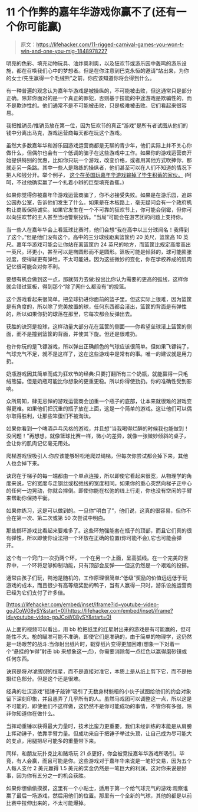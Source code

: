 # 11 个作弊的嘉年华游戏你赢不了(还有一个你可能赢)

> 原文：<https://lifehacker.com/11-rigged-carnival-games-you-won-t-win-and-one-you-mig-1848978227>

明亮的色彩、填充动物玩具、油炸奥利奥，以及狂欢节或游乐园中轰鸣的游乐设施，都在召唤我们心中的梦想者。但是在你注意到巴克永恒的邀请“站出来，为你的女士/先生赢得一个毛绒熊”之前，你应该知道你将会得到什么。

有一种普遍的观念认为嘉年华游戏是被操纵的，不可能被击败，但这通常只是部分正确。除非你面对的是一个真正的罪犯，否则基于技能的中途游戏是欺骗性的，而不是欺诈性的。他们通常不是不可能被击败，只是极难被击败。它们看起来很容易。

我把推销员/推销员放在第一位，因为狂欢节的真正“游戏”是所有者试图从他们的钱中分离出马克，游戏运营商每天都在玩这个游戏。

虽然大多数嘉年华和游乐园游戏运营商都是无聊的青少年，他们实际上并不关心你做什么，但偶尔也会有一个低调的骗子在这些游戏中工作。如果你的游戏运营商开始提供特别的优惠，比如你只玩一个游戏，改变价格，或者用其他方式吹捧你，那就走另一条路。其中一些人是熟练的操纵者，他们甚至可以在人们不知道的情况下把人和钱分开。举个例子， [这个在英国玩嘉年华游戏输掉了毕生积蓄的家伙。](https://www.dailymail.co.uk/news/article-2317272/Henry-Gribbohm-Father-loses-life-savings-rigged-carnival-game-walks-away-giant-dread-locked-banana.html) (呵呵，不过他确实赢了一个扎着小辫的巨型填充香蕉。)

如果你觉得你被嘉年华游戏运营商骗了，你不必接受失败。如果是在游乐园，追踪公园办公室，告诉他们发生了什么。如果是在木板路上，毫无疑问会有一个政府机构让商贩保持诚实。如果它发生在一个不可靠的狂欢节上，你可能会倒霉，但你可以向狂欢节的主人甚至当地警察投诉。“当局”可能会在游艺团的问题上支持你。

当一些人在嘉年华会上看篮球比赛时，他们会想“我在高中以三分球闻名！我得到了这个。”但是他们没有这个。高中的三分球线距离篮筐约 20 英尺，篮筐高 10 英尺。嘉年华游戏可能会让你站在离篮筐约 24 英尺的地方，而篮筐比规定高度高出一英尺。环更小，甚至可以是椭圆形而不是圆形。篮板可能是倾斜的，球可能膨胀过度，使得球更有弹性，不太可能进。因为这些微妙的变化，你在学校养成的肌肉记忆很可能会对你不利。

要想有机会做到这一点，那就努力去做:投出比你认为需要的更高的弧线，这样你就会错过篮板，得到那个“除了网什么都没有”的投篮。

这个游戏看起来很简单。把垒球扔进你面前的篮子里。但这实际上很难，因为篮筐是有角度的，所以除了完美放置的球，任何东西都会滚出，篮筐的背面是有弹性的，所以如果你扔的球落在那里，它每次都会反弹出去。

获胜的诀窍是投球，这样动量大部分花在篮筐的侧面——你希望垒球滚上篮筐的侧面，而不是撞到篮筐的背面，并使其下旋。但还是很难扔。

也许你玩的是飞镖游戏，所以弹出正确颜色的气球应该很简单。但如果飞镖钝了，气球充气不足，就不是这样了，这在这些游戏中是常有的事。唯一的建议就是用力扔。

奶瓶游戏因其简单而成为狂欢节的经典:只要打翻所有三个奶瓶，就能赢得一只毛绒熊猫。但是奶瓶可能比你想象的更重更稳。所以你得使劲扔。你的准确性受到影响。

众所周知，肆无忌惮的游戏运营商会加重一个瓶子的底部，让本来就很难的游戏变得更难。如果他们把沉重的瓶子放在上面，这是一个简单的游戏。这让他们可以偶尔取得胜利，让那些笨蛋们不被淘汰。

如果你看到一个啤酒乒乓风格的游戏，并且想“当我喝得烂醉的时候我也能做到！没问题！”再想想。就像篮球比赛一样，微小的差异，就像一张微妙倾斜的桌子，会让你的肌肉记忆毫无用处。

爬梯游戏很吸引人:你应该能够轻松地爬过绳梯，但每次你尝试都会掉下来，其他人也会掉下来。

诀窍在于梯子的每一端都由一个单点连接，所以即使它看起来很宽，从物理学的角度来说，它的宽度与走钢丝或松弛线的宽度相同。如果你的重心突然向梯子正中心的任何一边晃动，你就会摔倒。即使你能在松弛的线上行走，你也没有空闲的手臂来帮助你保持平衡。

如果你练习，这是可以做到的。一旦你“明白了”，他们说，这真的很容易，但你不会在第一次、第二次或第 50 次尝试中明白。

那些掷环游戏比看起来要难多了。这些环勉强能套在瓶子的顶部，而且它们真的很有弹性，所以即使你设法把一个环放在正确的位置(你可能不会),它也可能会弹开。

这个有一个窍门:一次扔两个环，一个在另一个上面，呈高弧线。在一个完美的世界中，一个环将足够抑制动能，只有顶部会反弹——但这仍然是一个艰难的投掷。

通常由孩子们玩，鸭池是随机的，工作原理很简单:“低级”奖励的价值远远低于玩游戏的成本，而且很少有高等级奖励的鸭子，当有人赢得一只时，游乐设施运营商已经为它们支付了许多倍。

 [https://lifehacker.com/embed/inset/iframe?id=youtube-video-goJCoW08ySY&start=0](https://lifehacker.com/embed/inset/iframe?id=youtube-video-goJCoW08ySY&start=0) 

从上面的视频可以看出，用 bb 枪把纸里的红星射出来的游戏是有可能赢的，但可能性不大。枪的瞄准可能不准确，即使它们是准确的，由于简单的物理学，这仍然是一场艰苦的战斗:当你射出纸片时，戳穿纸片变得更加困难(想象一下对着一个“悬挂的乍得”射击 bb 来想象这一点)，你需要消除每一点红色以赢得磨砂镜或任何东西。

诀窍是将*对准围绕*的恒星，而不是直接对准它，本质上是从纸上剪下它，而不是拍摄红色部分。但是这个还是很难。

经典的壮汉游戏“摇锤子敲钟”吸引了无数身材魁梧的小伙子试图给他们的约会对象留下深刻印象，并且愚弄了几乎所有的人。虽然马戏团可以调整这一点，所以这是不可能的，即使他们不这样做，这仍然不是你可能成功的事情，不管你有多强，除非你知道你在做什么。

当挥动重锤以获得最大力量时，技术比蛮力更重要，我们未经训练的本能是从肩膀上挥动锤子，依靠手臂力量。但成功来自于把锤子举过头顶，让自己成为尽可能大的支点，用腿把尽可能多的重量带下来。

同样，和朋友玩扑克比和赌场玩 21 点更好，你会被竞技嘉年华游戏所吸引。毕竟，有人会赢，而且可能是你。这些游戏对于嘉年华来说是一笔好交易，因为五个人每人支付 2 美元赢得 1.5 美元的奖金仍然是一笔巨大的利润，这对你来说是好事，因为你有五分之一的机会获胜。

如果你想偷偷摸摸，这里有一个小贴士，适用于第一个给气球充气的游戏:观察谁赢了最后一场游戏，然后用他们的位置。那里有一个全新的气球，其他的都是以前比赛中拉伸出来的，不太可能爆掉。